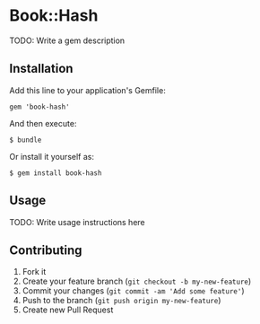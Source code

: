 # Book::Hash

TODO: Write a gem description

## Installation

Add this line to your application's Gemfile:

    gem 'book-hash'

And then execute:

    $ bundle

Or install it yourself as:

    $ gem install book-hash

## Usage

TODO: Write usage instructions here

## Contributing

1. Fork it
2. Create your feature branch (`git checkout -b my-new-feature`)
3. Commit your changes (`git commit -am 'Add some feature'`)
4. Push to the branch (`git push origin my-new-feature`)
5. Create new Pull Request
